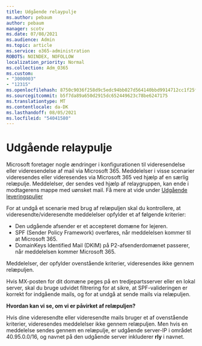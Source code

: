 ```yaml
---
title: Udgående relaypulje
ms.author: pebaum
author: pebaum
manager: scotv
ms.date: 07/08/2021
ms.audience: Admin
ms.topic: article
ms.service: o365-administration
ROBOTS: NOINDEX, NOFOLLOW
localization_priority: Normal
ms.collection: Adm_O365
ms.custom:
- "3000003"
- "12315"
ms.openlocfilehash: 8750c9036f258d9c5edc94bb027d564140bbd9914712cc1f25ff3abc3f4b9468
ms.sourcegitcommit: b5f7da89a650d2915dc652449623c78be6247175
ms.translationtype: MT
ms.contentlocale: da-DK
ms.lasthandoff: 08/05/2021
ms.locfileid: "54041580"
---
```

# <a name="outbound-relay-pool"></a>Udgående relaypulje

Microsoft foretager nogle ændringer i konfigurationen til videresendelse eller videresendelse af mail via Microsoft 365. Meddelelser i visse scenarier videresendes eller videresendes via Microsoft 365 ved hjælp af en særlig relæpulje. Meddelelser, der sendes ved hjælp af relaygruppen, kan ende i modtagerens mappe med uønsket mail. Få mere at vide under [Udgående leveringspuljer](/microsoft-365/security/office-365-security/high-risk-delivery-pool-for-outbound-messages#relay-pool)

For at undgå et scenarie med brug af relæpuljen skal du kontrollere, at videresendte/videresendte meddelelser opfylder et af følgende kriterier:

- Den udgående afsender er et accepteret domæne for lejeren.
- SPF (Sender Policy Framework) overføres, når meddelelsen kommer til at Microsoft 365.
- DomainKeys Identified Mail (DKIM) på P2-afsenderdomænet passerer, når meddelelsen kommer Microsoft 365.
 
Meddelelser, der opfylder ovenstående kriterier, videresendes ikke gennem relæpuljen.

Hvis MX-posten for dit domæne peges på en tredjepartsserver eller en lokal server, skal du bruge udvidet filtrering for at sikre, at SPF-valideringen er korrekt for indgående mails, og for at undgå at sende mails via relæpuljen.

**Hvordan kan vi se, om vi er påvirket af relæpuljen?**

Hvis dine videresendte eller videresendte mails bruger et af ovenstående kriterier, videresendes meddelelser ikke gennem relæpuljen. Men hvis en meddelelse sendes gennem en relæpulje, er udgående server-IP i området 40.95.0.0/16, og navnet på den udgående server inkluderer **rly** i navnet.

